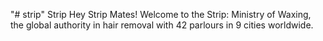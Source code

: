 "# strip" 
Strip
Hey Strip Mates!
Welcome to the Strip: Ministry of Waxing, the global authority in hair removal with 42 parlours in 9 cities worldwide.
